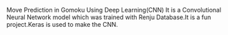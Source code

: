 Move Prediction in Gomoku Using Deep Learning(CNN)
It is a Convolutional Neural Network model which was trained with Renju Database.It is a fun project.Keras is used to make the CNN.
